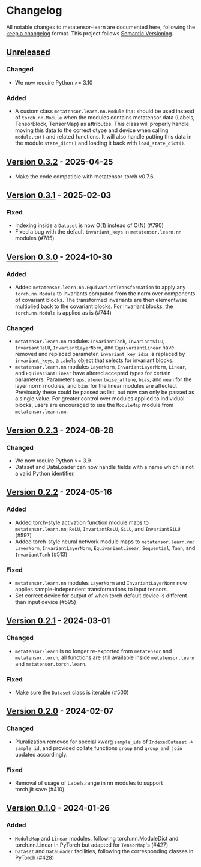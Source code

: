 # Changelog

All notable changes to metatensor-learn are documented here, following the
[keep a changelog](https://keepachangelog.com/en/1.1.0/) format. This project
follows [Semantic Versioning](https://semver.org/spec/v2.0.0.html).

## [Unreleased](https://github.com/metatensor/metatensor/)

<!-- Possible sections

### Added

### Fixed

### Changed

### Removed
-->

### Changed

- We now require Python >= 3.10

### Added

- A custom class `metatensor.learn.nn.Module` that should be used instead of
  `torch.nn.Module` when the modules contains metatensor data (Labels,
  TensorBlock, TensorMap) as attributes. This class will properly handle moving
  this data to the correct dtype and device when calling `module.to()` and
  related functions. It will also handle putting this data in the module
  `state_dict()` and loading it back with `load_state_dict()`.

## [Version 0.3.2](https://github.com/metatensor/metatensor/releases/tag/metatensor-learn-v0.3.2) - 2025-04-25

- Make the code compatible with metatensor-torch v0.7.6

## [Version 0.3.1](https://github.com/metatensor/metatensor/releases/tag/metatensor-learn-v0.3.1) - 2025-02-03

### Fixed

- Indexing inside a `Dataset` is now O(1) instead of O(N) (#790)
- Fixed a bug with the default `invariant_keys` in `metatensor.learn.nn` modules (#785)


## [Version 0.3.0](https://github.com/metatensor/metatensor/releases/tag/metatensor-learn-v0.3.0) - 2024-10-30

### Added

- Added `metatensor.learn.nn.EquivariantTransformation` to apply any
  `torch.nn.Module` to invariants computed from the norm over components of covariant
  blocks. The transformed invariants are then elementwise multiplied back to the
  covariant blocks. For invariant blocks, the `torch.nn.Module` is applied as is (#744)

### Changed

- `metatensor.learn.nn` modules `InvariantTanh`, `InvariantSiLU`, `InvariantReLU`,
  `InvariantLayerNorm`, and `EquivariantLinear` have removed and replaced parameter.
  `invariant_key_idxs` is replaced by `invariant_keys`, a `Labels` object that selects
  for invariant blocks.
- `metatensor.learn.nn` modules `LayerNorm`, `InvariantLayerNorm`, `Linear`, and
  `EquivariantLinear` have altered accepted types for certain parameters. Parameters
  `eps`, `elementwise_affine`, `bias`, and `mean` for the layer norm modules, and `bias`
   for the linear modules are affected. Previously these could be passed as list, but
   now can only be passed as a single value. For greater control over modules applied to
   individual blocks, users are encouraged to use the `ModuleMap` module from
   `metatensor.learn.nn`.

## [Version 0.2.3](https://github.com/metatensor/metatensor/releases/tag/metatensor-learn-v0.2.3) - 2024-08-28

### Changed

- We now require Python >= 3.9
- Dataset and DataLoader can now handle fields with a name which is not a valid
  Python identifier.

## [Version 0.2.2](https://github.com/metatensor/metatensor/releases/tag/metatensor-learn-v0.2.2) - 2024-05-16

### Added

- Added torch-style activation function module maps to `metatensor.learn.nn`: `ReLU`,
  `InvariantReLU`, `SiLU`, and `InvariantSiLU` (#597)
- Added torch-style neural network module maps to `metatensor.learn.nn`:
  `LayerNorm`, `InvariantLayerNorm`, `EquivariantLinear`, `Sequential`, `Tanh`,
  and `InvariantTanh` (#513)

### Fixed

- `metatensor.learn.nn` modules `LayerNorm` and `InvariantLayerNorm` now applies
  sample-independent transformations to input tensors.
- Set correct device for output of when torch default device is different than input device (#595)

## [Version 0.2.1](https://github.com/metatensor/metatensor/releases/tag/metatensor-learn-v0.2.1) - 2024-03-01

### Changed

- `metatensor-learn` is no longer re-exported from `metatensor` and
  `metatensor.torch`, all functions are still available inside
  `metatensor.learn` and `metatensor.torch.learn`.

### Fixed

- Make sure the `Dataset` class is iterable (#500)

## [Version 0.2.0](https://github.com/metatensor/metatensor/releases/tag/metatensor-learn-v0.2.0) - 2024-02-07

### Changed

- Pluralization removed for special kwarg `sample_ids` of `IndexedDataset` ->
  `sample_id`, and provided collate functions `group` and `group_and_join`
  updated accordingly.

### Fixed

- Removal of usage of Labels.range in nn modules to support torch.jit.save (#410)

## [Version 0.1.0](https://github.com/metatensor/metatensor/releases/tag/metatensor-learn-v0.1.0) - 2024-01-26

### Added

- `ModuleMap` and `Linear` modules, following torch.nn.ModuleDict and
  torch.nn.Linear in PyTorch but adapted for `TensorMap`'s (#427)
- `Dataset` and `DataLoader` facilities, following the corresponding classes in
  PyTorch (#428)
